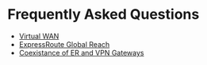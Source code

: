 
# Frequently Asked Questions

* [Virtual WAN](https://docs.microsoft.com/azure/virtual-wan/virtual-wan-about)
* [ExpressRoute Global Reach](https://docs.microsoft.com/azure/expressroute/expressroute-global-reach)
* [Coexistance of ER and VPN Gateways](https://docs.microsoft.com/azure/expressroute/expressroute-howto-coexist-resource-manager)
